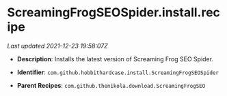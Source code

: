 # ScreamingFrogSEOSpider.install.recipe

_Last updated 2021-12-23 19:58:07Z_

- **Description**: Installs the latest version of Screaming Frog SEO Spider.

- **Identifier**: `com.github.hobbithardcase.install.ScreamingFrogSEOSpider`

- **Parent Recipes**: `com.github.thenikola.download.ScreamingFrogSEO`
